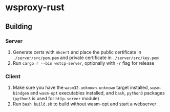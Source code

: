 # wsproxy-rust

## Building

### Server

1. Generate certs with `mkcert` and place the public certificate in `./server/src/pem.pem` and private certificate in `./server/src/key.pem`
2. Run `cargo r --bin wstcp-server`, optionally with `-r` flag for release

### Client

1. Make sure you have the `wasm32-unknown-unknown` target installed, `wasm-bindgen` and `wasm-opt` executables installed, and `bash`, `python3` packages (`python3` is used for `http.server` module)
2. Run `bash build.sh` to build without wasm-opt and start a webserver
